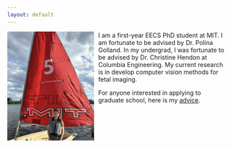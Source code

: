 ```yaml
---
layout: default
---
```


<div style="float: left; margin-right: 10px;">
  <img src="./sailing.jpg" alt="." style="width: 200px;">
</div>

I am a first-year EECS PhD student at MIT. I am fortunate to be advised by Dr. Polina Golland. In my undergrad, I was fortunate to be advised by Dr. Christine Hendon at Columbia Engineering. My current research is in develop computer vision methods for fetal imaging.

For anyone interested in applying to graduate school, here is my [advice](./grad_advice.md).




